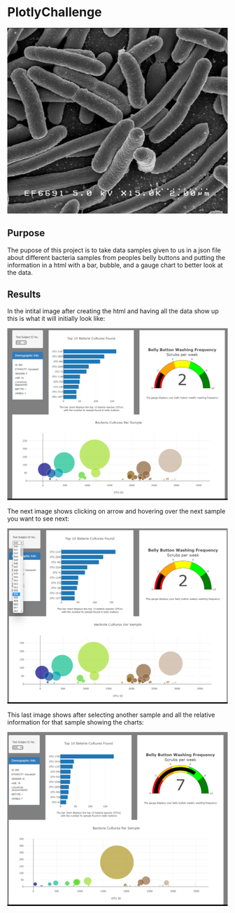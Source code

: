 # PlotlyChallenge
![image](https://github.com/CodyMorin25/PlotlyChallenge/blob/main/images/EscherichiaColi_NIAID.jpg)

## Purpose

The pupose of this project is to take data samples given to us in a json file about different bacteria samples from peoples belly buttons and putting the information in a html with a bar, bubble, and a gauge chart to better look at the data.

## Results

In the intital image after creating the html and having all the data show up this is what it will initially look like:

![image](https://github.com/CodyMorin25/PlotlyChallenge/blob/main/images/initaldata.png)

The next image shows clicking on arrow and hovering over the next sample you want to see next:

![image](https://github.com/CodyMorin25/PlotlyChallenge/blob/main/images/dropdownworking.png)

This last image shows after selecting another sample and all the relative information for that sample showing the charts:

![image](https://github.com/CodyMorin25/PlotlyChallenge/blob/main/images/newdata.png)
